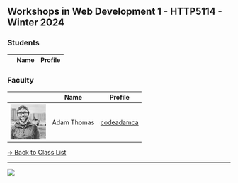 <style>@import url("//readme.codeadam.ca/readme.css");</style>

## Workshops in Web Development 1 - HTTP5114 - Winter 2024

### Students

|     | Name | Profile |
| --- | ---- | ------- |

### Faculty

|                                       | Name        | Profile                          |
| ------------------------------------- | ----------- | -------------------------------- |
| ![Adam Thomas](images/codeadamca.png) | Adam Thomas | [codeadamca](faculty/codeadamca) |

[&#10132; Back to Class List](/)

---

<a href="https://brickmmo.com">
<img src="https://brickmmo.com/images/brickmmo-logo-horizontal.jpg" width="100">
</a>
